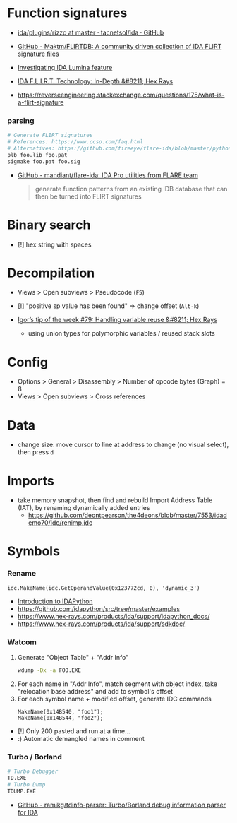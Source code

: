 # Function signatures

- [ida/plugins/rizzo at master · tacnetsol/ida · GitHub](https://github.com/tacnetsol/ida/tree/master/plugins/rizzo)

- [GitHub \- Maktm/FLIRTDB: A community driven collection of IDA FLIRT signature files](https://github.com/Maktm/FLIRTDB)
- [Investigating IDA Lumina feature ](https://www.synacktiv.com/en/publications/investigating-ida-lumina-feature.html)
- [IDA F\.L\.I\.R\.T\. Technology: In\-Depth &\#8211; Hex Rays](https://www.hex-rays.com/products/ida/tech/flirt/in_depth/)
- https://reverseengineering.stackexchange.com/questions/175/what-is-a-flirt-signature

### parsing

```bash
# Generate FLIRT signatures
# References: https://www.ccso.com/faq.html
# Alternatives: https://github.com/fireeye/flare-ida/blob/master/python/flare/idb2pat.py
plb foo.lib foo.pat
sigmake foo.pat foo.sig
```

- [GitHub \- mandiant/flare\-ida: IDA Pro utilities from FLARE team](https://github.com/mandiant/flare-ida#idb2pat)
	> generate function patterns from an existing IDB database that can then be turned into FLIRT signatures

# Binary search

- [!] hex string with spaces

# Decompilation

- Views > Open subviews > Pseudocode (`F5`)
- [!] "positive sp value has been found" => change offset (`Alt-k`)

- [Igor’s tip of the week \#79: Handling variable reuse &\#8211; Hex Rays](https://hex-rays.com/blog/igors-tip-of-the-week-79-handling-variable-reuse/)
    - using union types for polymorphic variables / reused stack slots

# Config

- Options > General > Disassembly > Number of opcode bytes (Graph) = 8
- Views > Open subviews > Cross references

# Data

- change size: move cursor to line at address to change (no visual select), then press `d`

# Imports

- take memory snapshot, then find and rebuild Import Address Table (IAT), by renaming dynamically added entries
    - https://github.com/deontpearson/the4deons/blob/master/7553/idademo70/idc/renimp.idc

# Symbols

### Rename

```
idc.MakeName(idc.GetOperandValue(0x123772cd, 0), 'dynamic_3')
```

- [Introduction to IDAPython](http://www.openrce.org/articles/full_view/11)
- https://github.com/idapython/src/tree/master/examples
- https://www.hex-rays.com/products/ida/support/idapython_docs/
- https://www.hex-rays.com/products/ida/support/sdkdoc/

### Watcom

1. Generate "Object Table" + "Addr Info"
    ```bash
    wdump -Dx -a FOO.EXE
    ```
2. For each name in "Addr Info", match segment with object index, take "relocation base address" and add to symbol's offset
3. For each symbol name + modified offset, generate IDC commands
    ```
    MakeName(0x14B540, "foo1");
    MakeName(0x14B544, "foo2");
    ```
- [!] Only 200 pasted and run at a time...
- :) Automatic demangled names in comment

### Turbo / Borland

```bash
# Turbo Debugger
TD.EXE
# Turbo Dump
TDUMP.EXE
```

- [GitHub \- ramikg/tdinfo\-parser: Turbo/Borland debug information parser for IDA](https://github.com/ramikg/tdinfo-parser)
